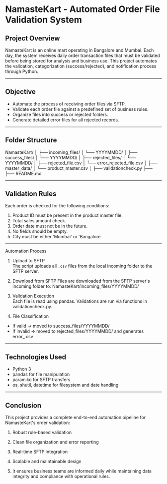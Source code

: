 # NamasteKart - Automated Order File Validation System

## Project Overview

NamasteKart is an online mart operating in Bangalore and Mumbai. Each day, the system receives daily order transaction files that must be validated before being stored for analysis and business use. This project automates the validation, categorization (success/rejected), and notification process through Python.

---

## Objective

- Automate the process of receiving order files via SFTP.
- Validate each order file against a predefined set of business rules.
- Organize files into success or rejected folders.
- Generate detailed error files for all rejected records.


---

## Folder Structure

NamasteKart/
│
├── incoming_files/
│ └── YYYYMMDD/
│
├── success_files/
│ └── YYYYMMDD/
│
├── rejected_files/
│ └── YYYYMMDD/
│ ├── rejected_file.csv
│ └── error_rejected_file.csv
│
├── master_data/
│ └── product_master.csv
│
├── validationcheck.py
├── 
├── README.md


---

## Validation Rules

Each order is checked for the following conditions:

1. Product ID must be present in the product master file.
2. Total sales amount check.
3. Order date must not be in the future.
4. No fields should be empty.
5. City must be either 'Mumbai' or 'Bangalore.


---

Automation Process

1. Upload to SFTP  
   The script uploads all `.csv` files from the local incoming folder to the SFTP server.

2. Download from SFTP 
   Files are downloaded from the SFTP server's incoming folder to: NamasteKart/incoming_files/YYYYMMDD/


3. Validation Execution  
Each file is read using pandas. Validations are run via functions in validationcheck.py.

4. File Classification  
- If valid → moved to success_files/YYYYMMDD/
- If invalid → moved to rejected_files/YYYYMMDD/ and generates error_<filename>.csv


---

## Technologies Used

- Python 3
- pandas for file manipulation
- paramiko for SFTP transfers
- os, shutil, datetime for filesystem and date handling


---

## Conclusion

This project provides a complete end-to-end automation pipeline for NamasteKart's order validation:

1. Robust rule-based validation

2. Clean file organization and error reporting

3. Real-time SFTP integration

4. Scalable and maintainable design

5. It ensures business teams are informed daily while maintaining data integrity and compliance with operational rules.

